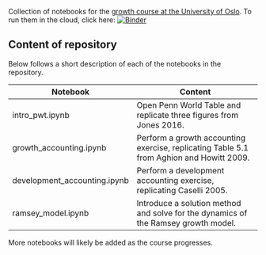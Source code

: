 Collection of notebooks for the [growth course at the University of Oslo](https://www.uio.no/studier/emner/sv/oekonomi/ECON4351/). To run them in the cloud, click here: [![Binder](https://mybinder.org/badge_logo.svg)](https://mybinder.org/v2/gh/karlharmenberg/uiogrowth/HEAD)


## Content of repository

Below follows a short description of each of the notebooks in the repository.

| Notebook                     | Content                                                                                  |
|------------------------------|------------------------------------------------------------------------------------------|
| intro_pwt.ipynb              | Open Penn World Table and replicate three figures from Jones 2016.                       |
| growth_accounting.ipynb      | Perform a growth accounting exercise, replicating Table 5.1 from Aghion and Howitt 2009. |
| development_accounting.ipynb | Perform a development accounting exercise, replicating Caselli 2005.                     |
| ramsey_model.ipynb           | Introduce a solution method and solve for the dynamics of the Ramsey growth model.       |

More notebooks will likely be added as the course progresses.